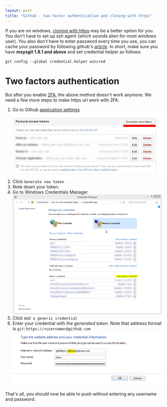 ```yaml
---
layout: post
title: "Github - two-factor authentication and cloning with https"
---
```


If you are on windows, [cloning with https](https://help.github.com/articles/which-remote-url-should-i-use#cloning-with-https) may be a better option for you. You don't have to set up ssh agent (which sounds alien for most windows user). You also don't have to enter password every time you use, you can cache your password by following github's [article](https://help.github.com/articles/caching-your-github-password-in-git). In short, make sure you have **msysgit 1.8.1 and above** and set credential helper as follows:

```
git config --global credential.helper wincred
```

# Two factors authentication

But after you enable [2FA](https://github.com/blog/1614-two-factor-authentication), the above method doesn't work anymore. We need a few more steps to make https url work with 2FA.

1. Go to Github [application settings](https://github.com/settings/applications)
  ![github application settings](https://raw.githubusercontent.com/jittuu/jittuu.github.com/master/images/github2FA-https-1.png)
2. Click `Generate new token`
3. Note down your token.
4. Go to Windows Credentials Manager
  ![Windows credentials manager](https://raw.githubusercontent.com/jittuu/jittuu.github.com/master/images/github2FA-https-2.png)
5. Click `Add a generic credential`
6. Enter your credential with the _generated token_. Note that address format is `git:https://<username>@github.com`
  ![Add credential](https://raw.githubusercontent.com/jittuu/jittuu.github.com/master/images/github2FA-https-3.png)

That's all, you should now be able to push without entering any username and password.
